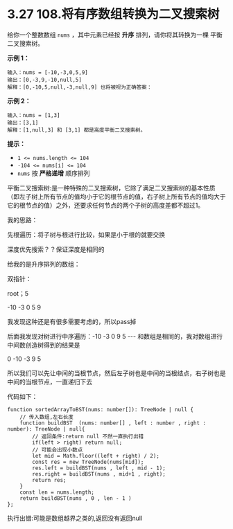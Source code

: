 ﻿

# 3.27 108.将有序数组转换为二叉搜索树

给你一个整数数组 `nums` ，其中元素已经按 **升序** 排列，请你将其转换为一棵 平衡 二叉搜索树。

 

**示例 1：**

```
输入：nums = [-10,-3,0,5,9]
输出：[0,-3,9,-10,null,5]
解释：[0,-10,5,null,-3,null,9] 也将被视为正确答案：
```

**示例 2：**

```
输入：nums = [1,3]
输出：[3,1]
解释：[1,null,3] 和 [3,1] 都是高度平衡二叉搜索树。
```

 

**提示：**

- `1 <= nums.length <= 104`
- `-104 <= nums[i] <= 104`
- `nums` 按 **严格递增** 顺序排列

平衡二叉搜索树:是一种特殊的二叉搜索树，它除了满足二叉搜索树的基本性质（即左子树上所有节点的值均小于它的根节点的值，右子树上所有节点的值均大于它的根节点的值）之外，还要求任何节点的两个子树的高度差都不超过1。

我的思路：

先根遍历：将子树与根进行比较，如果是小于根的就要交换

深度优先搜索？？保证深度是相同的

给我的是升序排列的数组：

双指针：

root；5

-10 -3 0 5 9

我发现这种还是有很多需要考虑的，所以pass掉

后面我发现对树进行中序遍历：-10 -3 0 9 5  --- 和数组是相同的，我对数组进行中间数创造树得到的结果是

0 -10 -3 9 5

所以我们可以先让中间的当根节点，然后左子树也是中间的当根结点，右子树也是中间的当根节点，一直递归下去

代码如下：

```
function sortedArrayToBST(nums: number[]): TreeNode | null {
    // 传入数组,左右长度
    function buildBST  (nums: number[] , left : number , right : number): TreeNode | null{
        // 返回条件:return null 不然一直执行出错
        if(left > right) return null;
        // 可能会出现小数点
        let mid = Math.floor((left + right) / 2);
        const res = new TreeNode(nums[mid]);
        res.left = buildBST(nums , left , mid - 1);
        res.right = buildBST(nums , mid+1 , right);
        return res;
    }
    const len = nums.length;
    return buildBST(nums , 0 , len - 1 )
};
```

执行出错:可能是数组越界之类的,返回没有返回null
